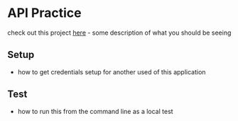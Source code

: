 # API Practice

check out this project [here](www.twitter.com/rgterg) - some description of what you should be seeing

## Setup

- how to get credentials setup for another used of this application

## Test 

- how to run this from the command line as a local test
